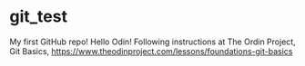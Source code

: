 # git_test
My first GitHub repo!
Hello Odin!
Following instructions at The Ordin Project, Git Basics, https://www.theodinproject.com/lessons/foundations-git-basics
